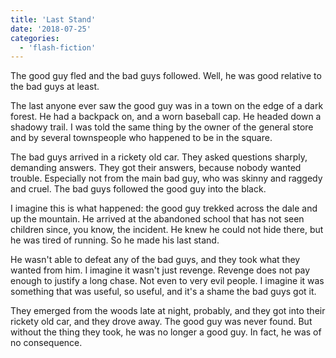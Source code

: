 ```yaml
---
title: 'Last Stand'
date: '2018-07-25'
categories:
  - 'flash-fiction'
---
```


The good guy fled and the bad guys followed. Well, he was good relative to the
bad guys at least.

<!-- truncate -->

The last anyone ever saw the good guy was in a town on the edge of a dark
forest. He had a backpack on, and a worn baseball cap. He headed down a shadowy
trail. I was told the same thing by the owner of the general store and by
several townspeople who happened to be in the square.

The bad guys arrived in a rickety old car. They asked questions sharply,
demanding answers. They got their answers, because nobody wanted trouble.
Especially not from the main bad guy, who was skinny and raggedy and cruel. The
bad guys followed the good guy into the black.

I imagine this is what happened: the good guy trekked across the dale and up the
mountain. He arrived at the abandoned school that has not seen children since,
you know, the incident. He knew he could not hide there, but he was tired of
running. So he made his last stand.

He wasn't able to defeat any of the bad guys, and they took what they wanted
from him. I imagine it wasn't just revenge. Revenge does not pay enough to
justify a long chase. Not even to very evil people. I imagine it was something
that was useful, so useful, and it's a shame the bad guys got it.

They emerged from the woods late at night, probably, and they got into their
rickety old car, and they drove away. The good guy was never found. But without
the thing they took, he was no longer a good guy. In fact, he was of no
consequence.
